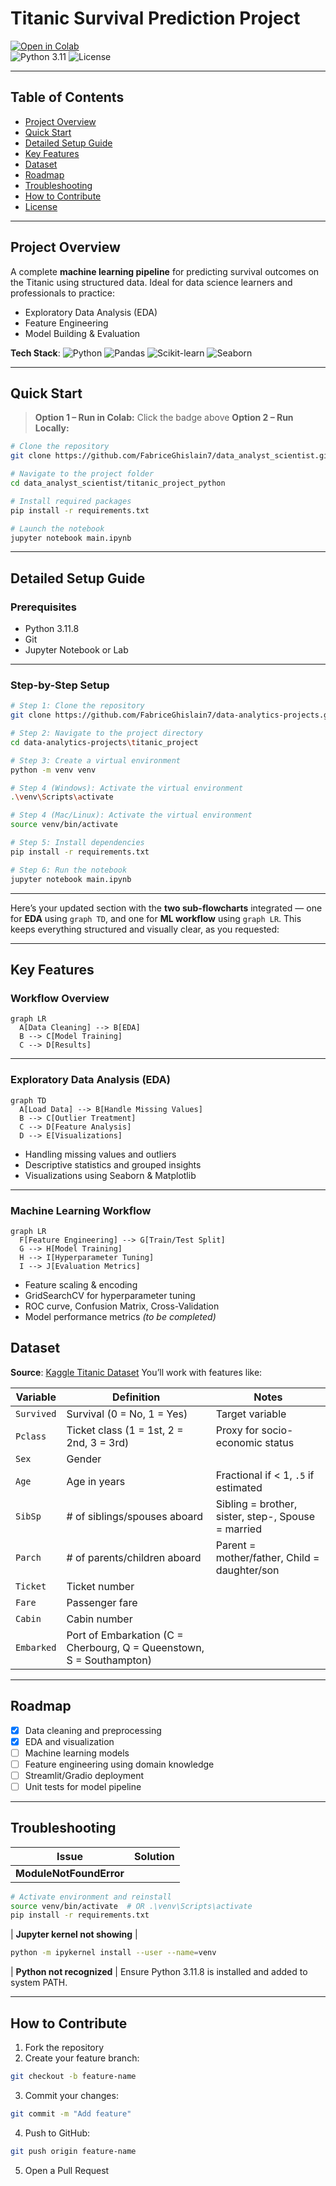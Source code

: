 # Titanic Survival Prediction Project

[![Open in Colab](https://colab.research.google.com/assets/colab-badge.svg)](https://colab.research.google.com/github/FabriceGhislain7/data_analyst_scientist/blob/main/titanic_project_python/main.ipynb)  
![Python 3.11](https://img.shields.io/badge/python-3.11.8-blue.svg)
![License](https://img.shields.io/badge/license-MIT-green.svg)

---

## Table of Contents
- [Project Overview](#project-overview)
- [Quick Start](#quick-start)
- [Detailed Setup Guide](#detailed-setup-guide)
- [Key Features](#key-features)
- [Dataset](#dataset)
- [Roadmap](#roadmap)
- [Troubleshooting](#troubleshooting)
- [How to Contribute](#how-to-contribute)
- [License](#license)
---

## Project Overview

A complete **machine learning pipeline** for predicting survival outcomes on the Titanic using structured data. Ideal for data science learners and professionals to practice:

- Exploratory Data Analysis (EDA)
- Feature Engineering
- Model Building & Evaluation

**Tech Stack**:
![Python](https://img.shields.io/badge/-Python-3776AB?logo=python&logoColor=white)
![Pandas](https://img.shields.io/badge/-Pandas-150458?logo=pandas&logoColor=white)
![Scikit-learn](https://img.shields.io/badge/-Scikit--learn-F7931E?logo=scikit-learn&logoColor=white)
![Seaborn](https://img.shields.io/badge/-Seaborn-0f1117?logo=seaborn&logoColor=white)

---

## Quick Start

> **Option 1 – Run in Colab:** Click the badge above
> **Option 2 – Run Locally:**

```bash
# Clone the repository
git clone https://github.com/FabriceGhislain7/data_analyst_scientist.git
````

```bash
# Navigate to the project folder
cd data_analyst_scientist/titanic_project_python
```

```bash
# Install required packages
pip install -r requirements.txt
```

```bash
# Launch the notebook
jupyter notebook main.ipynb
```

---

## Detailed Setup Guide

### Prerequisites

* Python 3.11.8
* Git
* Jupyter Notebook or Lab

---

### Step-by-Step Setup

```bash
# Step 1: Clone the repository
git clone https://github.com/FabriceGhislain7/data-analytics-projects.git
```

```bash
# Step 2: Navigate to the project directory
cd data-analytics-projects\titanic_project
```

```bash
# Step 3: Create a virtual environment
python -m venv venv
```

```bash
# Step 4 (Windows): Activate the virtual environment
.\venv\Scripts\activate
```

```bash
# Step 4 (Mac/Linux): Activate the virtual environment
source venv/bin/activate
```

```bash
# Step 5: Install dependencies
pip install -r requirements.txt
```

```bash
# Step 6: Run the notebook
jupyter notebook main.ipynb
```

---

Here’s your updated section with the **two sub-flowcharts** integrated — one for **EDA** using `graph TD`, and one for **ML workflow** using `graph LR`. This keeps everything structured and visually clear, as you requested:

---

## Key Features

### Workflow Overview

```mermaid
graph LR
  A[Data Cleaning] --> B[EDA]
  B --> C[Model Training]
  C --> D[Results]
````

---

### Exploratory Data Analysis (EDA)

```mermaid
graph TD
  A[Load Data] --> B[Handle Missing Values]
  B --> C[Outlier Treatment]
  C --> D[Feature Analysis]
  D --> E[Visualizations]
```

* Handling missing values and outliers
* Descriptive statistics and grouped insights
* Visualizations using Seaborn & Matplotlib

---

### Machine Learning Workflow

```mermaid
graph LR
  F[Feature Engineering] --> G[Train/Test Split]
  G --> H[Model Training]
  H --> I[Hyperparameter Tuning]
  I --> J[Evaluation Metrics]
```

* Feature scaling & encoding
* GridSearchCV for hyperparameter tuning
* ROC curve, Confusion Matrix, Cross-Validation
* Model performance metrics *(to be completed)*

## Dataset

**Source**: [Kaggle Titanic Dataset](https://www.kaggle.com/c/titanic/data)
You’ll work with features like:

| Variable    | Definition                                       | Notes                                           |
|-------------|--------------------------------------------------|-------------------------------------------------|
| `Survived`  | Survival (0 = No, 1 = Yes)                       | Target variable                                 |
| `Pclass`    | Ticket class (1 = 1st, 2 = 2nd, 3 = 3rd)         | Proxy for socio-economic status                 |
| `Sex`       | Gender                                           |                                                 |
| `Age`       | Age in years                                     | Fractional if < 1, `.5` if estimated            |
| `SibSp`     | # of siblings/spouses aboard                     | Sibling = brother, sister, step-, Spouse = married |
| `Parch`     | # of parents/children aboard                     | Parent = mother/father, Child = daughter/son    |
| `Ticket`    | Ticket number                                    |                                                 |
| `Fare`      | Passenger fare                                   |                                                 |
| `Cabin`     | Cabin number                                     |                                                 |
| `Embarked`  | Port of Embarkation (C = Cherbourg, Q = Queenstown, S = Southampton) |         |


---

## Roadmap

* [x] Data cleaning and preprocessing
* [x] EDA and visualization
* [ ] Machine learning models
* [ ] Feature engineering using domain knowledge
* [ ] Streamlit/Gradio deployment
* [ ] Unit tests for model pipeline

---

## Troubleshooting

| Issue                   | Solution |
| ----------------------- | -------- |
| **ModuleNotFoundError** |          |

```bash
# Activate environment and reinstall
source venv/bin/activate  # OR .\venv\Scripts\activate
pip install -r requirements.txt
```

\| **Jupyter kernel not showing** |

```bash
python -m ipykernel install --user --name=venv
```

\| **Python not recognized** |
Ensure Python 3.11.8 is installed and added to system PATH.

---

## How to Contribute

1. Fork the repository
2. Create your feature branch:

```bash
git checkout -b feature-name
```

3. Commit your changes:

```bash
git commit -m "Add feature"
```

4. Push to GitHub:

```bash
git push origin feature-name
```

5. Open a Pull Request


